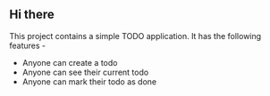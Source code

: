 <!-- // md = markdown -->

## Hi there

This project contains a simple TODO application.
It has the following features -

 - Anyone can create a todo 
 - Anyone can see their current todo
 - Anyone can mark their todo as done
 
<!-- // initialize a node project
// then putting a package.json -->
